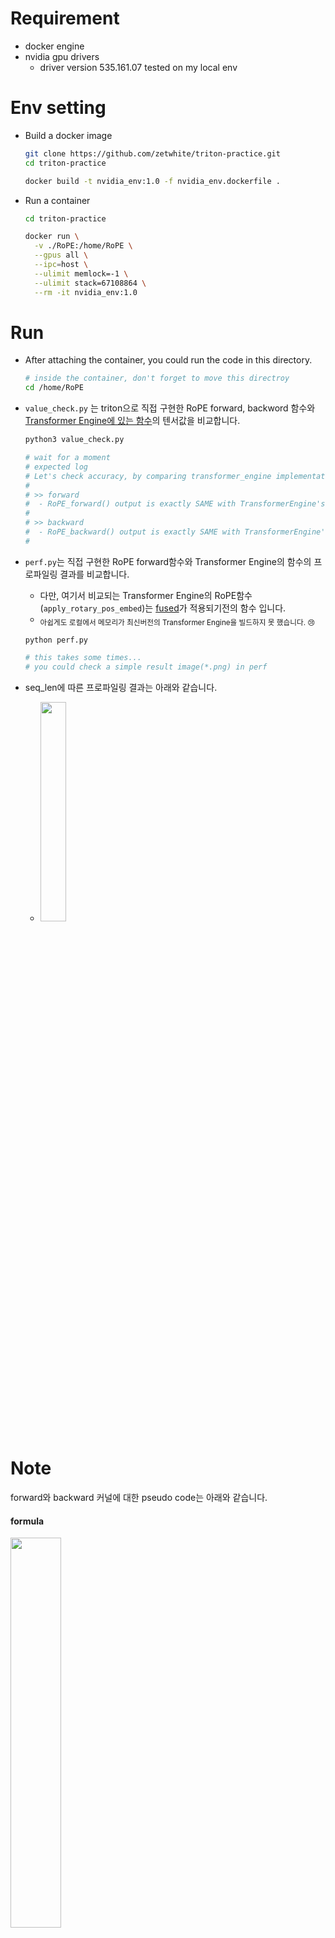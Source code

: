 

# Requirement
* docker engine
* nvidia gpu drivers
  * driver version 535.161.07 tested on my local env

# Env setting

* Build a docker image
  ```bash
  git clone https://github.com/zetwhite/triton-practice.git 
  cd triton-practice
  
  docker build -t nvidia_env:1.0 -f nvidia_env.dockerfile .
  ```

* Run a container
  ```bash
  cd triton-practice
  
  docker run \
    -v ./RoPE:/home/RoPE \
    --gpus all \
    --ipc=host \
    --ulimit memlock=-1 \
    --ulimit stack=67108864 \
    --rm -it nvidia_env:1.0
  ```

# Run
* After attaching the container, you could run the code in this directory.
   ```bash
   # inside the container, don't forget to move this directroy 
   cd /home/RoPE
   ```

* `value_check.py` 는 triton으로 직접 구현한 RoPE forward, backword 함수와 [Transformer Engine에 있는 함수](https://github.com/NVIDIA/TransformerEngine/blob/5b90b7f5ed67b373bc5f843d1ac3b7a8999df08e/transformer_engine/pytorch/attention.py#L1037-L1078)의 텐서값을 비교합니다. 
    ```bash
    python3 value_check.py

    # wait for a moment
    # expected log
    # Let's check accuracy, by comparing transformer_engine implementation and my own kernel :D
    #
    # >> forward
    #  - RoPE_forward() output is exactly SAME with TransformerEngine's
    #
    # >> backward
    #  - RoPE_backward() output is exactly SAME with TransformerEngine's
    # 
    ``` 

* `perf.py`는 직접 구현한 RoPE forward함수와 Transformer Engine의 함수의 프로파일링 결과를 비교합니다.
    * 다만, 여기서 비교되는 Transformer Engine의 RoPE함수(`apply_rotary_pos_embed`)는 [fused](https://github.com/NVIDIA/TransformerEngine/commit/6c1a8bb5dffbce386380f8e5a12c45f7032d9b76#diff-8215778f23231390f7e41e1339eed64843646d7aba265b8dbf3d68a76c1a647f)가 적용되기전의 함수 입니다.
    * <sub> 아쉽게도 로컬에서 메모리가 최신버전의 Transformer Engine을 빌드하지 못 했습니다. 😢 </sub>  
    ``` bash 
    python perf.py
    
    # this takes some times... 
    # you could check a simple result image(*.png) in perf
    ```

* seq_len에 따른 프로파일링 결과는 아래와 같습니다. 
  * <img src="https://github.com/zetwhite/triton-practice/assets/61981457/bb6b90b2-eb28-4328-a73e-72a32640d6b0" width="30%">


# Note 
forward와 backward 커널에 대한 pseudo code는 아래와 같습니다. 

#### formula  

<img src="https://github.com/zetwhite/triton-practice/assets/61981457/9ca4e6ae-7667-4b4c-9ccd-23b741860278" width="40%"> 

<sub> from ROFORMER: ENHANCED TRANSFORMER WITH ROTARY POSITION EMBEDDING, https://arxiv.org/pdf/2104.09864.pdf </sub>

#### forward 
```python 
# 커널이 실행되기전에 다음과 같은 tensor들이 준비되어 있다고 가정 
# in_tesor   (shape = (seq_len, batch, n_head, dim_head))  
# freq       (shape = (seq, 1, 1, dim_head // 2)),        ; 미리 계산해둔 (m x theta) array 
# out_tensor (shape = (seq_len, batch, n_head, dim_head)) ; output tensor가 저장될 위치 

# 최대 a*b*c개 병렬 수행
a, b, c = select based on tl.program_id()

# load 
in_first_half = LOAD(in_tensor[a, b, c, :dim//2])
in_second_half = LOAD(in_tensor[a, b, c, dim//2:])
freq = LOAD(freq[a, 1, 1, :])

# compute
first_out = in_first_half * cos(freq) - in_second_half * sin(freq)
second_out = in_second_half * sin(freq) + in_second_half * cos(freq)

#store
STORE(first_out, out_tensor[a, b, c, :dim//2])
STORE(second_out, out_tensor[a, b, c, dim//2:])
```


#### backward
```python 
# 커널이 실행되기전에 다음과 같은 tensor들이 준비되어 있다고 가정
# in_grad_tesor   (shape = (seq_len, batch, n_head, dim_head))  
# freq            (shape = (seq, 1, 1, dim_head // 2)),        ; 미리 계산해둔 (m x theta) array 
# out_grad_tensor (shape = (seq_len, batch, n_head, dim_head)) ; output tensor가 저장될 위치 

# 최대 a*b*c개 병렬 수행 
a, b, c = select based on tl.program_id() 

# load 
in_first_half = LOAD(in_grad_tensor[a, b, c, :dim//2])
in_second_half = LOAD(in_grad_tensor[a, b, c, dim//2:])
freq = LOAD(freq[a, 1, 1, :])

# compute
out_grad_first = in_first_half * cos(freq) + in_second_half * sin(freq)
out_grad_second  = -in_first_half * sin(freq) + in_second_half * cos(freq)

#store
STORE(out_grad_first, out_grad_tensor[a, b, c, :dim//2])
STORE(out_grad_second, out_grad_tensor[a, b, c, dim//2:])
``` 
